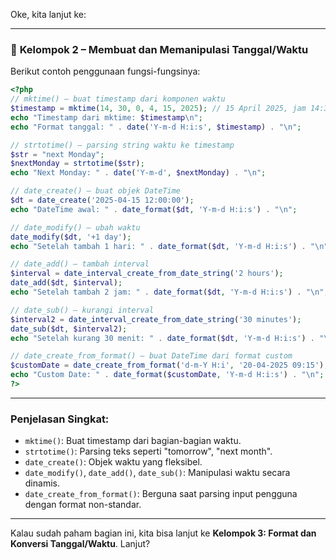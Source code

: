 Oke, kita lanjut ke:

---

### 📅 **Kelompok 2 – Membuat dan Memanipulasi Tanggal/Waktu**

Berikut contoh penggunaan fungsi-fungsinya:

```php
<?php
// mktime() – buat timestamp dari komponen waktu
$timestamp = mktime(14, 30, 0, 4, 15, 2025); // 15 April 2025, jam 14:30
echo "Timestamp dari mktime: $timestamp\n";
echo "Format tanggal: " . date('Y-m-d H:i:s', $timestamp) . "\n";

// strtotime() – parsing string waktu ke timestamp
$str = "next Monday";
$nextMonday = strtotime($str);
echo "Next Monday: " . date('Y-m-d', $nextMonday) . "\n";

// date_create() – buat objek DateTime
$dt = date_create('2025-04-15 12:00:00');
echo "DateTime awal: " . date_format($dt, 'Y-m-d H:i:s') . "\n";

// date_modify() – ubah waktu
date_modify($dt, '+1 day');
echo "Setelah tambah 1 hari: " . date_format($dt, 'Y-m-d H:i:s') . "\n";

// date_add() – tambah interval
$interval = date_interval_create_from_date_string('2 hours');
date_add($dt, $interval);
echo "Setelah tambah 2 jam: " . date_format($dt, 'Y-m-d H:i:s') . "\n";

// date_sub() – kurangi interval
$interval2 = date_interval_create_from_date_string('30 minutes');
date_sub($dt, $interval2);
echo "Setelah kurang 30 menit: " . date_format($dt, 'Y-m-d H:i:s') . "\n";

// date_create_from_format() – buat DateTime dari format custom
$customDate = date_create_from_format('d-m-Y H:i', '20-04-2025 09:15');
echo "Custom Date: " . date_format($customDate, 'Y-m-d H:i:s') . "\n";
?>
```

---

### Penjelasan Singkat:
- `mktime()`: Buat timestamp dari bagian-bagian waktu.
- `strtotime()`: Parsing teks seperti "tomorrow", "next month".
- `date_create()`: Objek waktu yang fleksibel.
- `date_modify()`, `date_add()`, `date_sub()`: Manipulasi waktu secara dinamis.
- `date_create_from_format()`: Berguna saat parsing input pengguna dengan format non-standar.

---

Kalau sudah paham bagian ini, kita bisa lanjut ke **Kelompok 3: Format dan Konversi Tanggal/Waktu**. Lanjut?